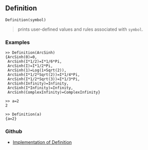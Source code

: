 ## Definition 

```
Definition(symbol)
```
> prints user-defined values and rules associated with `symbol`.
  
### Examples

``` 
>> Definition(ArcSinh)
{ArcSinh(0)=0,
 ArcSinh(I*1/2)=I*1/6*Pi,
 ArcSinh(I)=I*1/2*Pi,
 ArcSinh(1)=Log(1+Sqrt(2)),
 ArcSinh(I*1/2*Sqrt(2))=I*1/4*Pi,
 ArcSinh(I*1/2*Sqrt(3))=I*1/3*Pi,
 ArcSinh(Infinity)=Infinity,
 ArcSinh(I*Infinity)=Infinity,
 ArcSinh(ComplexInfinity)=ComplexInfinity}
 
>> a=2
2

>> Definition(a)
{a=2}
```

### Github

* [Implementation of Definition](https://github.com/axkr/symja_android_library/blob/master/symja_android_library/matheclipse-core/src/main/java/org/matheclipse/core/builtin/PatternMatching.java#L486) 

